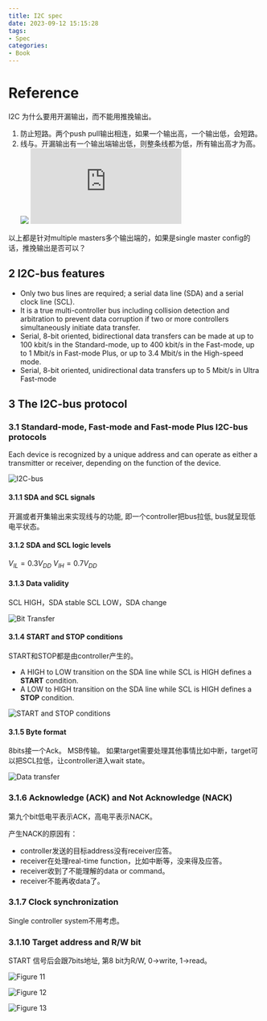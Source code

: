 ```yaml
---
title: I2C spec
date: 2023-09-12 15:15:28
tags:
- Spec
categories:
- Book
---
```

# Reference

I2C 为什么要用开漏输出，而不能用推挽输出。

1. 防止短路。两个push pull输出相连，如果一个输出高，一个输出低，会短路。
2. 线与。开漏输出有一个输出端输出低，则整条线都为低，所有输出高才为高。
![](https://www.zhihu.com/question/534999506)
![](https://www.eet-china.com/mp/a87499.html)

以上都是针对multiple masters多个输出端的，如果是single master config的话，推挽输出是否可以？

## 2 I2C-bus features

- Only two bus lines are required; a serial data line (SDA) and a serial clock line (SCL).
- It is a true multi-controller bus including collision detection and arbitration to prevent
data corruption if two or more controllers simultaneously initiate data transfer.
- Serial, 8-bit oriented, bidirectional data transfers can be made at up to 100 kbit/s in the
Standard-mode, up to 400 kbit/s in the Fast-mode, up to 1 Mbit/s in Fast-mode Plus, or
up to 3.4 Mbit/s in the High-speed mode.
- Serial, 8-bit oriented, unidirectional data transfers up to 5 Mbit/s in Ultra Fast-mode

## 3 The I2C-bus protocol

### 3.1 Standard-mode, Fast-mode and Fast-mode Plus I2C-bus protocols

Each device is recognized by a unique address and can operate as either a transmitter or receiver, depending on the function of the device.

![I2C-bus](https://xyc-1316422823.cos.ap-shanghai.myqcloud.com/20230912171459.png)

#### 3.1.1 SDA and SCL signals

开漏或者开集输出来实现线与的功能, 即一个controller把bus拉低, bus就呈现低电平状态。

#### 3.1.2 SDA and SCL logic levels

$V_{IL}=0.3V_{DD}$
$V_{IH}=0.7V_{DD}$

#### 3.1.3 Data validity

SCL HIGH，SDA stable
SCL LOW，SDA change

![Bit Transfer](https://xyc-1316422823.cos.ap-shanghai.myqcloud.com/20230912173014.png)

#### 3.1.4 START and STOP conditions

START和STOP都是由controller产生的。

- A HIGH to LOW transition on the SDA line while SCL is HIGH defines a **START** condition.
- A LOW to HIGH transition on the SDA line while SCL is HIGH defines a **STOP** condition.

![START and STOP conditions](https://xyc-1316422823.cos.ap-shanghai.myqcloud.com/20230912173741.png)

#### 3.1.5 Byte format

8bits接一个Ack。
MSB传输。
如果target需要处理其他事情比如中断，target可以把SCL拉低，让controller进入wait state。

![Data transfer](https://xyc-1316422823.cos.ap-shanghai.myqcloud.com/20230912174117.png)

### 3.1.6 Acknowledge (ACK) and Not Acknowledge (NACK)

第九个bit低电平表示ACK，高电平表示NACK。

产生NACK的原因有：

- controller发送的目标address没有receiver应答。
- receiver在处理real-time function，比如中断等，没来得及应答。
- receiver收到了不能理解的data or command。
- receiver不能再收data了。

### 3.1.7 Clock synchronization

Single controller system不用考虑。

### 3.1.10 Target address and R/W bit

START 信号后会跟7bits地址, 第8 bit为R/W, 0->write, 1->read。

![Figure 11](https://xyc-1316422823.cos.ap-shanghai.myqcloud.com/20230925094846.png)

![Figure 12](https://xyc-1316422823.cos.ap-shanghai.myqcloud.com/20230925094904.png)

![Figure 13](https://xyc-1316422823.cos.ap-shanghai.myqcloud.com/20230925094914.png)
